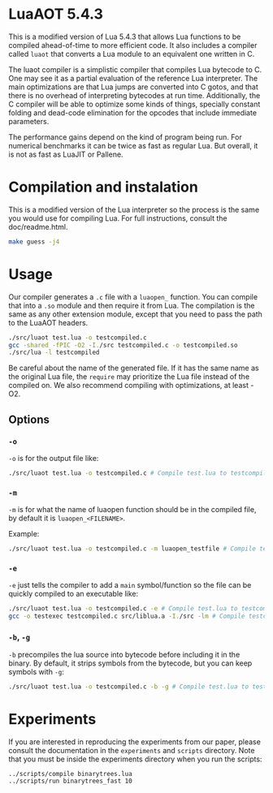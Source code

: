 # LuaAOT 5.4.3

This is a modified version of Lua 5.4.3 that allows Lua functions to be compiled ahead-of-time to more efficient code. It also includes a compiler called `luaot` that converts a Lua module to an equivalent one written in C.

The luaot compiler is a simplistic compiler that compiles Lua bytecode to C. One may see it as a partial evaluation of the reference Lua interpreter. The main optimizations are that Lua jumps are converted into C gotos, and that there is no overhead of interpreting bytecodes at run time. Additionally, the C compiler will be able to optimize some kinds of things, specially constant folding and dead-code elimination for the opcodes that include immediate parameters.

The performance gains depend on the kind of program being run. For numerical benchmarks it can be twice as fast as regular Lua. But overall, it is not as fast as LuaJIT or Pallene.

# Compilation and instalation

This is a modified version of the Lua interpreter so the process is the same you would use for compiling Lua. For full instructions, consult the doc/readme.html.
```bash
make guess -j4
```
# Usage

Our compiler generates a `.c` file with a `luaopen_` function. You can compile that into a `.so` module and then require it from Lua. The compilation is the same as any other extension module, except that you need to pass the path to the LuaAOT headers.
```bash
./src/luaot test.lua -o testcompiled.c
gcc -shared -fPIC -O2 -I./src testcompiled.c -o testcompiled.so
./src/lua -l testcompiled
```
Be careful about the name of the generated file. If it has the same name as the original Lua file, the `require` may prioritize the Lua file instead of the compiled on. We also recommend compiling with optimizations, at least -O2.

## Options
### `-o`
`-o` is for the output file like:
```bash
./src/luaot test.lua -o testcompiled.c # Compile test.lua to testcompiled.c
```
### `-m`
`-m` is for what the name of luaopen function should be in the compiled file, by default it is `luaopen_<FILENAME>`.

Example:
```bash
./src/luaot test.lua -o testcompiled.c -m luaopen_testfile # Compile test.lua to testcompiled.c with `luaopen_testfile` as the luaopen function
```
### `-e`
`-e` just tells the compiler to add a `main` symbol/function so the file can be quickly compiled to an executable like:
```bash
./src/luaot test.lua -o testcompiled.c -e # Compile test.lua to testcompiled.c and add a main func for compiling to executables
gcc -o testexec testcompiled.c src/liblua.a -I./src -lm # Compile testcompiled to an executable that will run the lua code
```

### `-b`, `-g`
`-b` precompiles the lua source into bytecode before including it in the binary. By default, it strips symbols from the bytecode, but you can keep symbols with `-g`:
```bash
./src/luaot test.lua -o testcompiled.c -b -g # Compile test.lua to testcompiled.c with symbols
```
# Experiments

If you are interested in reproducing the experiments from our paper, please consult the documentation in the `experiments` and `scripts` directory. Note that you must be inside the experiments directory when you run the scripts:

    ../scripts/compile binarytrees.lua
    ../scripts/run binarytrees_fast 10

